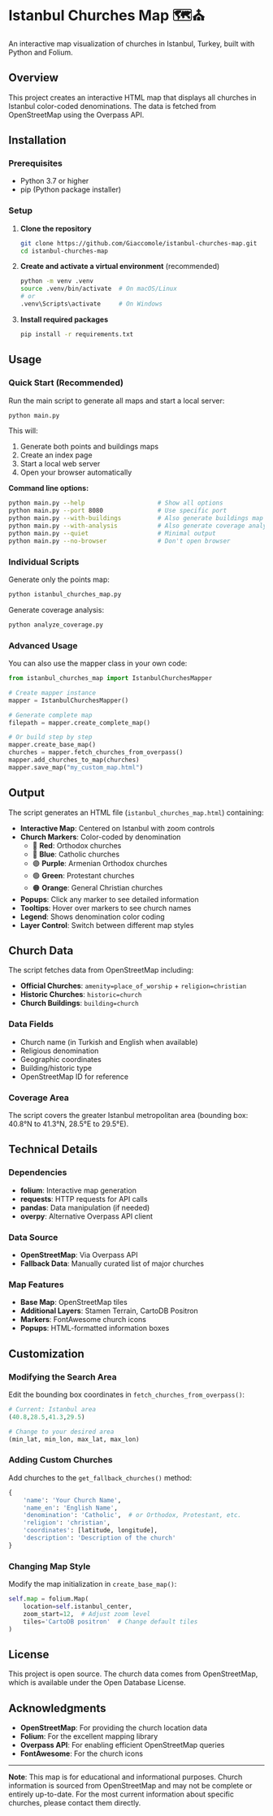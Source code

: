 # Istanbul Churches Map 🗺️⛪

An interactive map visualization of churches in Istanbul, Turkey, built with Python and Folium.

## Overview

This project creates an interactive HTML map that displays all churches in Istanbul color-coded denominations. The data is fetched from OpenStreetMap using the Overpass API.

## Installation

### Prerequisites
- Python 3.7 or higher
- pip (Python package installer)

### Setup

1. **Clone the repository**
   ```bash
   git clone https://github.com/Giaccomole/istanbul-churches-map.git
   cd istanbul-churches-map
   ```

2. **Create and activate a virtual environment** (recommended)
   ```bash
   python -m venv .venv
   source .venv/bin/activate  # On macOS/Linux
   # or
   .venv\Scripts\activate     # On Windows
   ```

3. **Install required packages**
   ```bash
   pip install -r requirements.txt
   ```

## Usage

### Quick Start (Recommended)

Run the main script to generate all maps and start a local server:

```bash
python main.py
```

This will:
1. Generate both points and buildings maps
2. Create an index page
3. Start a local web server
4. Open your browser automatically

**Command line options:**
```bash
python main.py --help                    # Show all options
python main.py --port 8080               # Use specific port
python main.py --with-buildings          # Also generate buildings map
python main.py --with-analysis           # Also generate coverage analysis
python main.py --quiet                   # Minimal output
python main.py --no-browser              # Don't open browser
```

### Individual Scripts

Generate only the points map:
```bash
python istanbul_churches_map.py
```

Generate coverage analysis:
```bash
python analyze_coverage.py
```

### Advanced Usage

You can also use the mapper class in your own code:

```python
from istanbul_churches_map import IstanbulChurchesMapper

# Create mapper instance
mapper = IstanbulChurchesMapper()

# Generate complete map
filepath = mapper.create_complete_map()

# Or build step by step
mapper.create_base_map()
churches = mapper.fetch_churches_from_overpass()
mapper.add_churches_to_map(churches)
mapper.save_map("my_custom_map.html")
```

## Output

The script generates an HTML file (`istanbul_churches_map.html`) containing:

- **Interactive Map**: Centered on Istanbul with zoom controls
- **Church Markers**: Color-coded by denomination
  - 🔴 **Red**: Orthodox churches
  - 🔵 **Blue**: Catholic churches  
  - 🟣 **Purple**: Armenian Orthodox churches
  - 🟢 **Green**: Protestant churches
  - 🟠 **Orange**: General Christian churches
- **Popups**: Click any marker to see detailed information
- **Tooltips**: Hover over markers to see church names
- **Legend**: Shows denomination color coding
- **Layer Control**: Switch between different map styles

## Church Data

The script fetches data from OpenStreetMap including:

- **Official Churches**: `amenity=place_of_worship` + `religion=christian`
- **Historic Churches**: `historic=church`
- **Church Buildings**: `building=church`

### Data Fields
- Church name (in Turkish and English when available)
- Religious denomination
- Geographic coordinates
- Building/historic type
- OpenStreetMap ID for reference

### Coverage Area
The script covers the greater Istanbul metropolitan area (bounding box: 40.8°N to 41.3°N, 28.5°E to 29.5°E).

## Technical Details

### Dependencies
- **folium**: Interactive map generation
- **requests**: HTTP requests for API calls
- **pandas**: Data manipulation (if needed)
- **overpy**: Alternative Overpass API client

### Data Source
- **OpenStreetMap**: Via Overpass API
- **Fallback Data**: Manually curated list of major churches

### Map Features
- **Base Map**: OpenStreetMap tiles
- **Additional Layers**: Stamen Terrain, CartoDB Positron
- **Markers**: FontAwesome church icons
- **Popups**: HTML-formatted information boxes

## Customization

### Modifying the Search Area

Edit the bounding box coordinates in `fetch_churches_from_overpass()`:

```python
# Current: Istanbul area
(40.8,28.5,41.3,29.5)

# Change to your desired area
(min_lat, min_lon, max_lat, max_lon)
```

### Adding Custom Churches

Add churches to the `get_fallback_churches()` method:

```python
{
    'name': 'Your Church Name',
    'name_en': 'English Name',
    'denomination': 'Catholic',  # or Orthodox, Protestant, etc.
    'religion': 'christian',
    'coordinates': [latitude, longitude],
    'description': 'Description of the church'
}
```

### Changing Map Style

Modify the map initialization in `create_base_map()`:

```python
self.map = folium.Map(
    location=self.istanbul_center,
    zoom_start=12,  # Adjust zoom level
    tiles='CartoDB positron'  # Change default tiles
)
```

## License

This project is open source. The church data comes from OpenStreetMap, which is available under the Open Database License.

## Acknowledgments

- **OpenStreetMap**: For providing the church location data
- **Folium**: For the excellent mapping library
- **Overpass API**: For enabling efficient OpenStreetMap queries
- **FontAwesome**: For the church icons

---

**Note**: This map is for educational and informational purposes. Church information is sourced from OpenStreetMap and may not be complete or entirely up-to-date. For the most current information about specific churches, please contact them directly.
